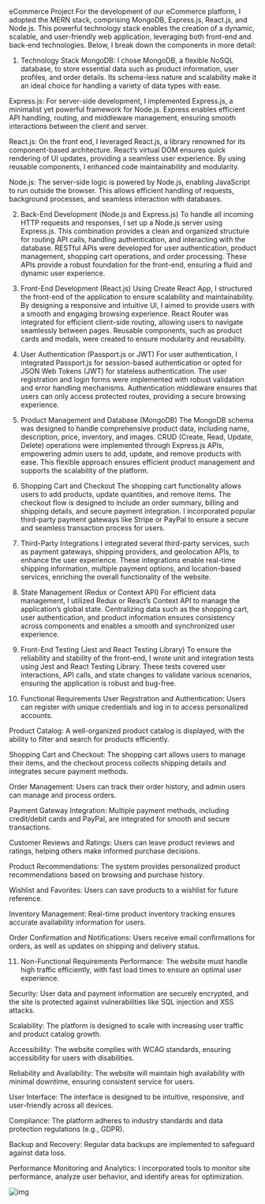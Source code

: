 eCommerce Project
For the development of our eCommerce platform, I adopted the MERN stack, comprising MongoDB, Express.js, React.js, and Node.js. This powerful technology stack enables the creation of a dynamic, scalable, and user-friendly web application, leveraging both front-end and back-end technologies. Below, I break down the components in more detail:

1. Technology Stack
MongoDB:
I chose MongoDB, a flexible NoSQL database, to store essential data such as product information, user profiles, and order details. Its schema-less nature and scalability make it an ideal choice for handling a variety of data types with ease.

Express.js:
For server-side development, I implemented Express.js, a minimalist yet powerful framework for Node.js. Express enables efficient API handling, routing, and middleware management, ensuring smooth interactions between the client and server.

React.js:
On the front end, I leveraged React.js, a library renowned for its component-based architecture. React’s virtual DOM ensures quick rendering of UI updates, providing a seamless user experience. By using reusable components, I enhanced code maintainability and modularity.

Node.js:
The server-side logic is powered by Node.js, enabling JavaScript to run outside the browser. This allows efficient handling of requests, background processes, and seamless interaction with databases.

2. Back-End Development (Node.js and Express.js)
To handle all incoming HTTP requests and responses, I set up a Node.js server using Express.js. This combination provides a clean and organized structure for routing API calls, handling authentication, and interacting with the database. RESTful APIs were developed for user authentication, product management, shopping cart operations, and order processing. These APIs provide a robust foundation for the front-end, ensuring a fluid and dynamic user experience.

3. Front-End Development (React.js)
Using Create React App, I structured the front-end of the application to ensure scalability and maintainability. By designing a responsive and intuitive UI, I aimed to provide users with a smooth and engaging browsing experience. React Router was integrated for efficient client-side routing, allowing users to navigate seamlessly between pages. Reusable components, such as product cards and modals, were created to ensure modularity and reusability.

4. User Authentication (Passport.js or JWT)
For user authentication, I integrated Passport.js for session-based authentication or opted for JSON Web Tokens (JWT) for stateless authentication. The user registration and login forms were implemented with robust validation and error handling mechanisms. Authentication middleware ensures that users can only access protected routes, providing a secure browsing experience.

5. Product Management and Database (MongoDB)
The MongoDB schema was designed to handle comprehensive product data, including name, description, price, inventory, and images. CRUD (Create, Read, Update, Delete) operations were implemented through Express.js APIs, empowering admin users to add, update, and remove products with ease. This flexible approach ensures efficient product management and supports the scalability of the platform.

6. Shopping Cart and Checkout
The shopping cart functionality allows users to add products, update quantities, and remove items. The checkout flow is designed to include an order summary, billing and shipping details, and secure payment integration. I incorporated popular third-party payment gateways like Stripe or PayPal to ensure a secure and seamless transaction process for users.

7. Third-Party Integrations
I integrated several third-party services, such as payment gateways, shipping providers, and geolocation APIs, to enhance the user experience. These integrations enable real-time shipping information, multiple payment options, and location-based services, enriching the overall functionality of the website.

8. State Management (Redux or Context API)
For efficient data management, I utilized Redux or React’s Context API to manage the application’s global state. Centralizing data such as the shopping cart, user authentication, and product information ensures consistency across components and enables a smooth and synchronized user experience.

9. Front-End Testing (Jest and React Testing Library)
To ensure the reliability and stability of the front-end, I wrote unit and integration tests using Jest and React Testing Library. These tests covered user interactions, API calls, and state changes to validate various scenarios, ensuring the application is robust and bug-free.

10. Functional Requirements
User Registration and Authentication:
Users can register with unique credentials and log in to access personalized accounts.

Product Catalog:
A well-organized product catalog is displayed, with the ability to filter and search for products efficiently.

Shopping Cart and Checkout:
The shopping cart allows users to manage their items, and the checkout process collects shipping details and integrates secure payment methods.

Order Management:
Users can track their order history, and admin users can manage and process orders.

Payment Gateway Integration:
Multiple payment methods, including credit/debit cards and PayPal, are integrated for smooth and secure transactions.

Customer Reviews and Ratings:
Users can leave product reviews and ratings, helping others make informed purchase decisions.

Product Recommendations:
The system provides personalized product recommendations based on browsing and purchase history.

Wishlist and Favorites:
Users can save products to a wishlist for future reference.

Inventory Management:
Real-time product inventory tracking ensures accurate availability information for users.

Order Confirmation and Notifications:
Users receive email confirmations for orders, as well as updates on shipping and delivery status.

11. Non-Functional Requirements
Performance:
The website must handle high traffic efficiently, with fast load times to ensure an optimal user experience.

Security:
User data and payment information are securely encrypted, and the site is protected against vulnerabilities like SQL injection and XSS attacks.

Scalability:
The platform is designed to scale with increasing user traffic and product catalog growth.

Accessibility:
The website complies with WCAG standards, ensuring accessibility for users with disabilities.

Reliability and Availability:
The website will maintain high availability with minimal downtime, ensuring consistent service for users.

User Interface:
The interface is designed to be intuitive, responsive, and user-friendly across all devices.

Compliance:
The platform adheres to industry standards and data protection regulations (e.g., GDPR).

Backup and Recovery:
Regular data backups are implemented to safeguard against data loss.

Performance Monitoring and Analytics:
I incorporated tools to monitor site performance, analyze user behavior, and identify areas for optimization.

![img](https://github.com/user-attachments/assets/40327f34-1276-4e34-9e5e-b00342670dbe)


